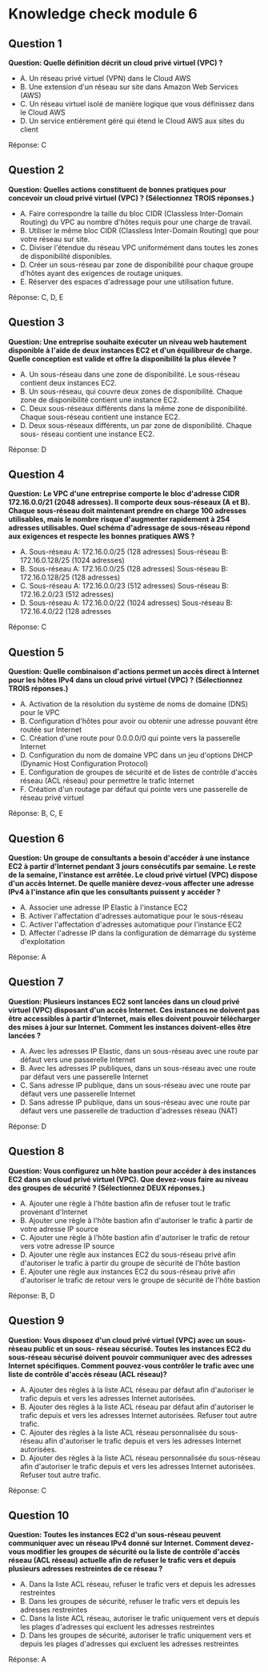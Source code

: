 # Knowledge check module 6

## Question 1

**Question: Quelle définition décrit un cloud privé virtuel (VPC) ?**

- A. Un réseau privé virtuel (VPN) dans le Cloud AWS
- B. Une extension d'un réseau sur site dans Amazon Web Services (AWS)
- C. Un réseau virtuel isolé de manière logique que vous définissez dans le Cloud AWS
- D. Un service entièrement géré qui étend le Cloud AWS aux sites du client

Réponse: C

## Question 2

**Question: Quelles actions constituent de bonnes pratiques pour concevoir un cloud privé virtuel (VPC) ? (Sélectionnez TROIS réponses.)**

- A. Faire correspondre la taille du bloc CIDR (Classless Inter-Domain Routing) du VPC au nombre d'hôtes requis pour une charge de travail.
- B. Utiliser le même bloc CIDR (Classless Inter-Domain Routing) que pour votre réseau sur site.
- C. Diviser l'étendue du réseau VPC uniformément dans toutes les zones de disponibilité disponibles.
- D. Créer un sous-réseau par zone de disponibilité pour chaque groupe d'hôtes ayant des exigences de routage uniques.
- E. Réserver des espaces d'adressage pour une utilisation future.

Réponse: C, D, E

## Question 3

**Question: Une entreprise souhaite exécuter un niveau web hautement disponible à l'aide de deux instances EC2 et d'un équilibreur de charge. Quelle conception est valide et offre la disponibilité la plus élevée ?**

- A. Un sous-réseau dans une zone de disponibilité. Le sous-réseau contient deux instances EC2.
- B. Un sous-réseau, qui couvre deux zones de disponibilité. Chaque zone de disponibilité contient une instance EC2.
- C. Deux sous-réseaux différents dans la même zone de disponibilité. Chaque sous-réseau contient une instance EC2.
- D. Deux sous-réseaux différents, un par zone de disponibilité. Chaque sous- réseau contient une instance EC2.

Réponse: D

## Question 4

**Question: Le VPC d'une entreprise comporte le bloc d'adresse CIDR 172.16.0.0/21 (2048 adresses). Il comporte deux sous-réseaux (A et B). Chaque sous-réseau doit maintenant prendre en charge 100 adresses utilisables, mais le nombre risque d'augmenter rapidement à 254 adresses utilisables. Quel schéma d'adressage de sous-réseau répond aux exigences et respecte les bonnes pratiques AWS ?**

- A. Sous-réseau A: 172.16.0.0/25 (128 adresses) Sous-réseau B: 172.16.0.128/25 (1024 adresses)
- B. Sous-réseau A: 172.16.0.0/25 (128 adresses) Sous-réseau B: 172.16.0.128/25 (128 adresses)
- C. Sous-réseau A: 172.16.0.0/23 (512 adresses) Sous-réseau B: 172.16.2.0/23 (512 adresses)
- D. Sous-réseau A: 172.16.0.0/22 (1024 adresses) Sous-réseau B: 172.16.4.0/22 (128 adresses

Réponse: C

## Question 5

**Question: Quelle combinaison d'actions permet un accès direct à Internet pour les hôtes IPv4 dans un cloud privé virtuel (VPC) ? (Sélectionnez TROIS réponses.)**

- A. Activation de la résolution du système de noms de domaine (DNS) pour le VPC
- B. Configuration d'hôtes pour avoir ou obtenir une adresse pouvant être routée sur Internet
- C. Création d'une route pour 0.0.0.0/0 qui pointe vers la passerelle Internet
- D. Configuration du nom de domaine VPC dans un jeu d'options DHCP (Dynamic Host Configuration Protocol)
- E. Configuration de groupes de sécurité et de listes de contrôle d'accès réseau (ACL réseau) pour permettre le trafic Internet
- F. Création d'un routage par défaut qui pointe vers une passerelle de réseau privé virtuel

Réponse: B, C, E

## Question 6

**Question: Un groupe de consultants a besoin d'accéder à une instance EC2 à partir d'Internet pendant 3 jours consécutifs par semaine. Le reste de la semaine, l'instance est arrêtée. Le cloud privé virtuel (VPC) dispose d'un accès Internet. De quelle manière devez-vous affecter une adresse IPv4 à l'instance afin que les consultants puissent y accéder ?**

- A. Associer une adresse IP Elastic à l'instance EC2
- B. Activer l'affectation d'adresses automatique pour le sous-réseau
- C. Activer l'affectation d'adresses automatique pour l'instance EC2
- D. Affecter l'adresse IP dans la configuration de démarrage du système d'exploitation

Réponse: A

## Question 7

**Question: Plusieurs instances EC2 sont lancées dans un cloud privé virtuel (VPC) disposant d'un accès Internet. Ces instances ne doivent pas être accessibles à partir d'Internet, mais elles doivent pouvoir télécharger des mises à jour sur Internet. Comment les instances doivent-elles être lancées ?**

- A. Avec les adresses IP Elastic, dans un sous-réseau avec une route par défaut vers une passerelle Internet
- B. Avec les adresses IP publiques, dans un sous-réseau avec une route par défaut vers une passerelle Internet
- C. Sans adresse IP publique, dans un sous-réseau avec une route par défaut vers une passerelle Internet
- D. Sans adresse IP publique, dans un sous-réseau avec une route par défaut vers une passerelle de traduction d'adresses réseau (NAT)

Réponse: D

## Question 8

**Question: Vous configurez un hôte bastion pour accéder à des instances EC2 dans un cloud privé virtuel (VPC). Que devez-vous faire au niveau des groupes de sécurité ? (Sélectionnez DEUX réponses.)**

- A. Ajouter une règle à l'hôte bastion afin de refuser tout le trafic provenant d'Internet
- B. Ajouter une règle à l'hôte bastion afin d'autoriser le trafic à partir de votre adresse IP source
- C. Ajouter une règle à l'hôte bastion afin d'autoriser le trafic de retour vers votre adresse IP source
- D. Ajouter une règle aux instances EC2 du sous-réseau privé afin d'autoriser le trafic à partir du groupe de sécurité de l'hôte bastion
- E. Ajouter une règle aux instances EC2 du sous-réseau privé afin d'autoriser le trafic de retour vers le groupe de sécurité de l'hôte bastion

Réponse: B, D

## Question 9

**Question: Vous disposez d'un cloud privé virtuel (VPC) avec un sous-réseau public et un sous- réseau sécurisé. Toutes les instances EC2 du sous-réseau sécurisé doivent pouvoir communiquer avec des adresses Internet spécifiques. Comment pouvez-vous contrôler le trafic avec une liste de contrôle d'accès réseau (ACL réseau)?**

- A. Ajouter des règles à la liste ACL réseau par défaut afin d'autoriser le trafic depuis et vers les adresses Internet autorisées.
- B. Ajouter des règles à la liste ACL réseau par défaut afin d'autoriser le trafic depuis et vers les adresses Internet autorisées. Refuser tout autre trafic.
- C. Ajouter des règles à la liste ACL réseau personnalisée du sous-réseau afin d'autoriser le trafic depuis et vers les adresses Internet autorisées.
- D. Ajouter des règles à la liste ACL réseau personnalisée du sous-réseau afin d'autoriser le trafic depuis et vers les adresses Internet autorisées. Refuser tout autre trafic.

Réponse: C

## Question 10

**Question: Toutes les instances EC2 d'un sous-réseau peuvent communiquer avec un réseau IPv4 donné sur Internet. Comment devez-vous modifier les groupes de sécurité ou la liste de contrôle d'accès réseau (ACL réseau) actuelle afin de refuser le trafic vers et depuis plusieurs adresses restreintes de ce réseau ?**

- A. Dans la liste ACL réseau, refuser le trafic vers et depuis les adresses restreintes
- B. Dans les groupes de sécurité, refuser le trafic vers et depuis les adresses restreintes
- C. Dans la liste ACL réseau, autoriser le trafic uniquement vers et depuis les plages d'adresses qui excluent les adresses restreintes
- D. Dans les groupes de sécurité, autoriser le trafic uniquement vers et depuis les plages d'adresses qui excluent les adresses restreintes

Réponse: A
